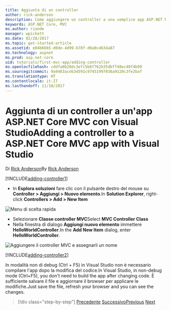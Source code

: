 ```yaml
---
title: Aggiunta di un controller
author: rick-anderson
description: Come aggiungere un controller a una semplice app ASP.NET MVC Core
keywords: ASP.NET Core, MVC
ms.author: riande
manager: wpickett
ms.date: 02/28/2017
ms.topic: get-started-article
ms.assetid: e04b6665-d0de-4d99-b78f-d6a0c4634a87
ms.technology: aspnet
ms.prod: asp.net-core
uid: tutorials/first-mvc-app/adding-controller
ms.openlocfilehash: cddfa0b28dc3efc5b6f762b35dbff48ec40f4b99
ms.sourcegitcommit: 9a9483aceb34591c97451997036a9120c3fe2baf
ms.translationtype: HT
ms.contentlocale: it-IT
ms.lasthandoff: 11/10/2017
---
```

# <a name="adding-a-controller-to-a-aspnet-core-mvc-app-with-visual-studio"></a><span data-ttu-id="3c0d5-104">Aggiunta di un controller a un'app ASP.NET Core MVC con Visual Studio</span><span class="sxs-lookup"><span data-stu-id="3c0d5-104">Adding a controller to a ASP.NET Core MVC app with Visual Studio</span></span>

<span data-ttu-id="3c0d5-105">Di [Rick Anderson](https://twitter.com/RickAndMSFT)</span><span class="sxs-lookup"><span data-stu-id="3c0d5-105">By [Rick Anderson](https://twitter.com/RickAndMSFT)</span></span>

[!INCLUDE[adding-controller1](../../includes/mvc-intro/adding-controller1.md)]

* <span data-ttu-id="3c0d5-106">In **Esplora soluzioni** fare clic con il pulsante destro del mouse su **Controller > Aggiungi > Nuovo elemento**.</span><span class="sxs-lookup"><span data-stu-id="3c0d5-106">In **Solution Explorer**, right-click **Controllers > Add > New Item**</span></span>

![Menu di scelta rapida](adding-controller/_static/add_controller.png)

* <span data-ttu-id="3c0d5-108">Selezionare **Classe controller MVC**</span><span class="sxs-lookup"><span data-stu-id="3c0d5-108">Select **MVC Controller Class**</span></span>
* <span data-ttu-id="3c0d5-109">Nella finestra di dialogo **Aggiungi nuovo elemento** immettere **HelloWorldController**.</span><span class="sxs-lookup"><span data-stu-id="3c0d5-109">In the **Add New Item** dialog, enter **HelloWorldController**.</span></span>

![Aggiungere il controller MVC e assegnarli un nome](adding-controller/_static/ac.png)

[!INCLUDE[adding-controller2](../../includes/mvc-intro/adding-controller2.md)]

<span data-ttu-id="3c0d5-111">In modalità non di debug (Ctrl + F5) in Visual Studio non è necessario compilare l'app dopo la modifica del codice.</span><span class="sxs-lookup"><span data-stu-id="3c0d5-111">In Visual Studio, in non-debug mode (Ctrl+F5), you don't need to build the app after changing  code.</span></span> <span data-ttu-id="3c0d5-112">È sufficiente salvare il file e aggiornare il browser per applicare le modifiche.</span><span class="sxs-lookup"><span data-stu-id="3c0d5-112">Just save the file, refresh your browser and you can see the changes.</span></span>

>[!div class="step-by-step"]
<span data-ttu-id="3c0d5-113">[Precedente](start-mvc.md)
[Successivo](adding-view.md)</span><span class="sxs-lookup"><span data-stu-id="3c0d5-113">[Previous](start-mvc.md)
[Next](adding-view.md)</span></span>  
